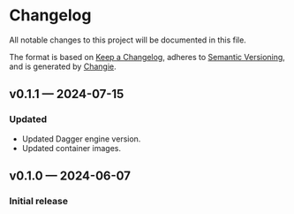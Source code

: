 # Changelog

All notable changes to this project will be documented in this file.

The format is based on [Keep a Changelog](https://keepachangelog.com/en/1.1.0/), adheres to [Semantic Versioning](https://semver.org/spec/v2.0.0.html), and is generated by [Changie](https://github.com/miniscruff/changie).

## v0.1.1 — 2024-07-15

### Updated

* Updated Dagger engine version.
* Updated container images.

## v0.1.0 — 2024-06-07

### Initial release
